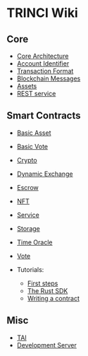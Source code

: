 TRINCI Wiki
===========

Core
----

- [Core Architecture](Core/Core-Architecture.md)
- [Account Identifier](Core/Account-Identifier.md)
- [Transaction Format](Core/Transaction-Format.md)
- [Blockchain Messages](Core/Blockchain-Messages.md)
- [Assets](Core/Assets.md)
- [REST service](Core/REST-Service.md)

Smart Contracts
---------------
 - [Basic Asset](Smart-contracts/Basic-Asset-smart-contract.md)
 - [Basic Vote](Smart-contracts/Basic-Vote-smart-contract.md)
 - [Crypto](Smart-contracts/Crypto-smart-contract.md)
 - [Dynamic Exchange](Smart-contracts/Dynamic-Exchange-smart-contract.md)
 - [Escrow](Smart-contracts/Escrow-smart-contract.md)
 - [NFT](Smart-contracts/NFT-smart-contract.md)
 - [Service](Smart-contracts/Service-smart-contract.md)
 - [Storage](Smart-contracts/Storage-smart-contract.md)
 - [Time Oracle](Smart-contracts/Time-Oracle-smart-contract.md)
 - [Vote](Smart-contracts/Vote-smart-contract.md)
 
 - Tutorials:
   - [First steps](Smart-contracts/Tutorials/01-tutorial-beginning.md)
   - [The Rust SDK](Smart-contracts/Tutorials/02-tutorial-Rust-SDK.md)
   - [Writing a contract](Smart-contracts/Tutorials/03-tutorial-contract-pay-meal.md)

Misc
----

- [TAI](Misc/Trinci-Application-Interface.md)
- [Development Server](Misc/Development-Server.md)
